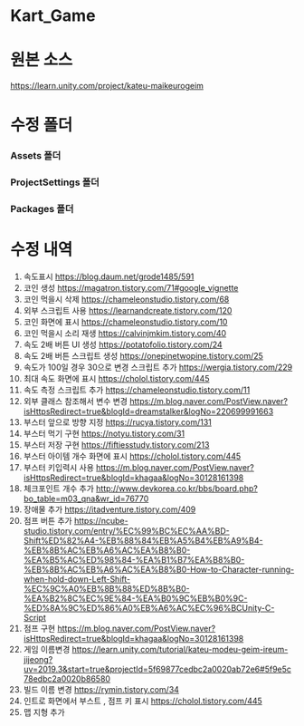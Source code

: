 # Kart_Game

# 원본 소스
https://learn.unity.com/project/kateu-maikeurogeim

# 수정 폴더
### Assets 폴더
### ProjectSettings 폴더
### Packages 폴더



# 수정 내역
1. 속도표시 https://blog.daum.net/grode1485/591
2. 코인 생성 https://magatron.tistory.com/71#google_vignette
3. 코인 먹을시 삭제 https://chameleonstudio.tistory.com/68
4. 외부 스크립트 사용 https://learnandcreate.tistory.com/120
5. 코인 화면에 표시 https://chameleonstudio.tistory.com/10
6. 코인 먹을시 소리 재생 https://calvinjmkim.tistory.com/40
7. 속도 2배 버튼 UI 생성 https://potatofolio.tistory.com/24
8. 속도 2배 버튼 스크립트 생성 https://onepinetwopine.tistory.com/25
9. 속도가 100일 경우 30으로 변경 스크립트 추가 https://wergia.tistory.com/229
10. 최대 속도 화면에 표시 https://cholol.tistory.com/445
11. 속도 측정 스크립트 추가 https://chameleonstudio.tistory.com/11
12. 외부 클래스 참조해서 변수 변경 https://m.blog.naver.com/PostView.naver?isHttpsRedirect=true&blogId=dreamstalker&logNo=220699991663
13. 부스터 앞으로 방향 지정 https://rucya.tistory.com/131
14. 부스터 먹기 구현 https://notyu.tistory.com/31
15. 부스터 저장 구현 https://fiftiesstudy.tistory.com/213
16. 부스터 아이템 개수 화면에 표시 https://cholol.tistory.com/445
17. 부스터 키입력시 사용 https://m.blog.naver.com/PostView.naver?isHttpsRedirect=true&blogId=khagaa&logNo=30128161398
18. 체크포인트 개수 추가 http://www.devkorea.co.kr/bbs/board.php?bo_table=m03_qna&wr_id=76770
19. 장애물 추가 https://itadventure.tistory.com/409
20. 점프 버튼 추가 https://ncube-studio.tistory.com/entry/%EC%99%BC%EC%AA%BD-Shift%ED%82%A4-%EB%88%84%EB%A5%B4%EB%A9%B4-%EB%8B%AC%EB%A6%AC%EA%B8%B0-%EA%B5%AC%ED%98%84-%EA%B1%B7%EA%B8%B0-%EB%8B%AC%EB%A6%AC%EA%B8%B0-How-to-Character-running-when-hold-down-Left-Shift-%EC%9C%A0%EB%8B%88%ED%8B%B0-%EA%B2%8C%EC%9E%84-%EA%B0%9C%EB%B0%9C-%ED%8A%9C%ED%86%A0%EB%A6%AC%EC%96%BCUnity-C-Script
21. 점프 구현 https://m.blog.naver.com/PostView.naver?isHttpsRedirect=true&blogId=khagaa&logNo=30128161398
22. 게임 이름변경 https://learn.unity.com/tutorial/kateu-modeu-geim-ireum-jijeong?uv=2019.3&start=true&projectId=5f69877cedbc2a0020ab72e6#5f9e5c78edbc2a0020b86580
23. 빌드 이름 변경 https://rymin.tistory.com/34
24. 인트로 화면에서 부스트 , 점프 키 표시 https://cholol.tistory.com/445
25. 맵 지형 추가

